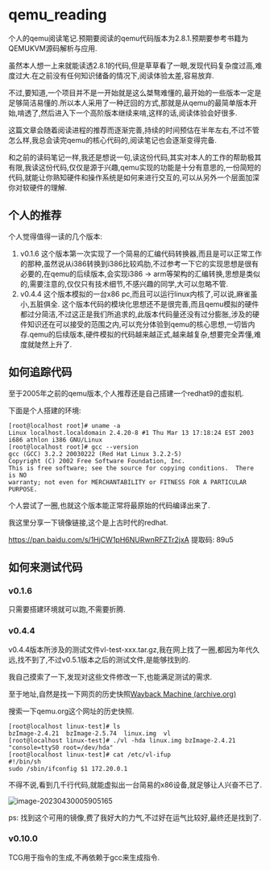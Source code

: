 # qemu_reading

个人的qemu阅读笔记.预期要阅读的qemu代码版本为2.8.1.预期要参考书籍为QEMUKVM源码解析与应用.



虽然本人想一上来就能读透2.8.1的代码,但是草草看了一眼,发现代码复杂度过高,难度过大.在之前没有任何知识储备的情况下,阅读体验太差,容易放弃.

不过,要知道,一个项目并不是一开始就是这么桀骜难懂的,最开始的一些版本一定是足够简洁易懂的.所以本人采用了一种迂回的方式,那就是从qemu的最简单版本开始,啃透了,然后进入下一个高阶版本继续来啃,这样的话,阅读体验会好很多.



这篇文章会随着阅读进程的推荐而逐渐完善,持续的时间预估在半年左右,不过不管怎么样,我总会读完qemu的核心代码的,阅读笔记也会逐渐变得完备.

和之前的读码笔记一样,我还是想说一句,读这份代码,其实对本人的工作的帮助极其有限,我读这份代码,仅仅是源于兴趣,qemu实现的功能是十分有意思的,一份简短的代码,就能让你熟知硬件和操作系统是如何来进行交互的,可以从另外一个层面加深你对软硬件的理解.

## 个人的推荐

个人觉得值得一读的几个版本:

1. v0.1.6 这个版本第一次实现了一个简易的汇编代码转换器,而且是可以正常工作的那种,虽然说从i386转换到i386比较鸡肋,不过参考一下它的实现思想是很有必要的,在qemu的后续版本,会实现i386 -> arm等架构的汇编转换,思想是类似的,需要注意的,仅仅只有技术细节,不感兴趣的同学,大可以忽略不管.
2. v0.4.4 这个版本模拟的一台x86 pc,而且可以运行linux内核了,可以说,麻雀虽小,五脏俱全. 这个版本代码的模块化思想还不是很完善,而且qemu模拟的硬件都过分简洁,不过这正是我们所追求的,此版本代码量还没有过分膨胀,涉及的硬件知识还在可以接受的范围之内,可以充分体验到qemu的核心思想,一切皆内存.qemu的后续版本,硬件模拟的代码越来越正式,越来越复杂,想要完全弄懂,难度就陡然上升了.



## 如何追踪代码

至于2005年之前的qemu版本,个人推荐还是自己搭建一个redhat9的虚拟机.

下面是个人搭建的环境:

```shell
[root@localhost root]# uname -a
Linux localhost.localdomain 2.4.20-8 #1 Thu Mar 13 17:18:24 EST 2003 i686 athlon i386 GNU/Linux
[root@localhost root]# gcc --version
gcc (GCC) 3.2.2 20030222 (Red Hat Linux 3.2.2-5)
Copyright (C) 2002 Free Software Foundation, Inc.
This is free software; see the source for copying conditions.  There is NO
warranty; not even for MERCHANTABILITY or FITNESS FOR A PARTICULAR PURPOSE.
```

个人尝试了一圈,也就这个版本能正常将最原始的代码编译出来了.

我这里分享一下镜像链接,这个是上古时代的redhat.

https://pan.baidu.com/s/1HjCW1pH6NURwnRFZTr2jxA 提取码: 89u5

## 如何来测试代码

### v0.1.6

只需要搭建环境就可以跑,不需要折腾.

### v0.4.4

v0.4.4版本所涉及的测试文件vl-test-xxx.tar.gz,我在网上找了一圈,都因为年代久远,找不到了,不过v0.5.1版本之后的测试文件,是能够找到的.

我自己摸索了一下,发现对这些文件修改一下,也能满足测试的需求.

至于地址,自然是找一下网页的历史快照[Wayback Machine (archive.org)](http://web.archive.org/)

搜索一下qemu.org这个网址的历史快照.

```shell
[root@localhost linux-test]# ls 
bzImage-2.4.21  bzImage-2.5.74  linux.img  vl
[root@localhost linux-test]# ./vl -hda linux.img bzImage-2.4.21 "console=ttyS0 root=/dev/hda"
[root@localhost linux-test]# cat /etc/vl-ifup 
#!/bin/sh
sudo /sbin/ifconfig $1 172.20.0.1
```

不得不说,看到几千行代码,就能虚拟出一台简易的x86设备,就足够让人兴奋不已了.

![image-20230430005905165](pic/image-20230430005905165.png)

ps: 找到这个可用的镜像,费了我好大的力气,不过好在运气比较好,最终还是找到了.

### v0.10.0

TCG用于指令的生成,不再依赖于gcc来生成指令.

